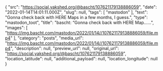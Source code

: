 {
  "src": "https://social.yakshed.org/@bascht/107621179138886059",
  "date": "2022-01-14T14:01:11.000Z",
  "slug": null,
  "tags": [
    "mastodon"
  ],
  "text": "Gonna check back with HERE Maps in a few months, I guess.",
  "type": "mastodon_toot",
  "title": "bascht: “Gonna check back with HERE Map……",
  "images": [
    "https://img.bascht.com/mastodon/2022/01/14//107621179138886059/file.mp4"
  ],
  "category": "posts",
  "media_url": "https://img.bascht.com/mastodon/2022/01/14//107621179138886059/file.mp4",
  "description": null,
  "preview_url": null,
  "original_url": "https://social.yakshed.org/@bascht/107621179138886059",
  "location_latitude": null,
  "additional_payload": null,
  "location_longitude": null
}